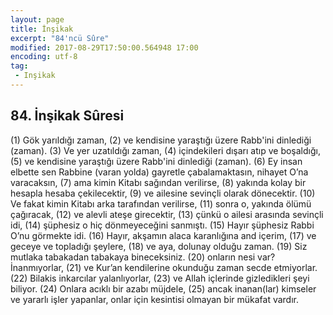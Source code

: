 ```yaml
---
layout: page
title: İnşikak
excerpt: "84'ncü Sûre"
modified: 2017-08-29T17:50:00.564948 17:00
encoding: utf-8
tag: 
 - Inşikak
---
```


## 84. İnşikak Sûresi

(1) Gök yarıldığı zaman,
(2) ve kendisine yaraştığı üzere Rabb'ini dinlediği (zaman).
(3) Ve yer uzatıldığı zaman, 
(4) içindekileri dışarı atıp ve boşaldığı,
(5) ve kendisine yaraştığı üzere Rabb'ini dinlediği (zaman).
(6) Ey insan elbette sen Rabbine (varan yolda) gayretle çabalamaktasın, nihayet O’na varacaksın,
(7) ama kimin Kitabı sağından verilirse,
(8) yakında kolay bir hesapla hesaba çekilecektir,
(9) ve ailesine sevinçli olarak dönecektir. 
(10) Ve fakat kimin Kitabı arka tarafından verilirse,
(11) sonra o, yakında ölümü çağıracak,
(12) ve alevli ateşe girecektir, 
(13) çünkü o ailesi arasında sevinçli idi,
(14) şüphesiz o hiç dönmeyeceğini sanmıştı.
(15) Hayır şüphesiz Rabbi O’nu görmekte idi.
(16) Hayır, akşamın alaca karanlığına and içerim,
(17) ve geceye ve topladığı şeylere, 
(18) ve aya, dolunay olduğu zaman.
(19) Siz mutlaka tabakadan tabakaya bineceksiniz. 
(20) onların nesi var? İnanmıyorlar,
(21) ve Kur’an kendilerine okunduğu zaman secde etmiyorlar.
(22) Bilakis inkarcılar yalanlıyorlar,
(23) ve Allah içlerinde gizledikleri şeyi biliyor. 
(24) Onlara acıklı bir azabı müjdele,
(25) ancak inanan(lar) kimseler ve yararlı işler yapanlar, onlar için kesintisi olmayan bir mükafat vardır. 
